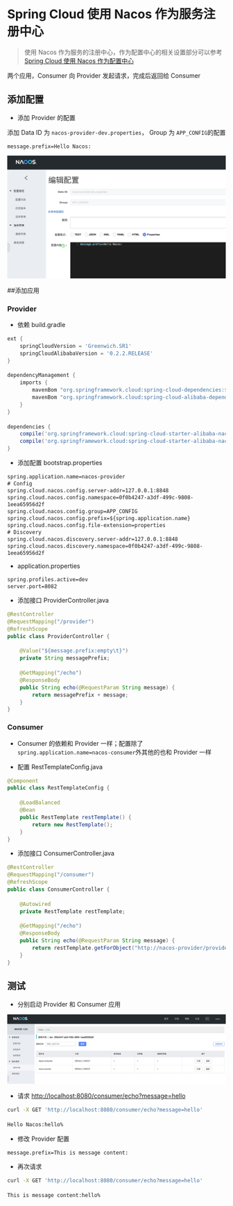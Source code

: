 # Spring Cloud 使用 Nacos 作为服务注册中心

> 使用 Nacos 作为服务的注册中心，作为配置中心的相关设置部分可以参考 [Spring Cloud 使用 Nacos 作为配置中心]()

两个应用，Consumer 向 Provider 发起请求，完成后返回给 Consumer

## 添加配置

- 添加 Provider 的配置

添加 Data ID 为 `nacos-provider-dev.properties`， Group 为 `APP_CONFIG`的配置 

```properties
message.prefix=Hello Nacos: 
```

![Provider 配置](../images/nacos-cloud-provider-config.png)

##添加应用

### Provider 

- 依赖 build.gradle 

```groovy
ext {
    springCloudVersion = 'Greenwich.SR1'
    springCloudAlibabaVersion = '0.2.2.RELEASE'
}

dependencyManagement {
    imports {
        mavenBom "org.springframework.cloud:spring-cloud-dependencies:${springCloudVersion}"
        mavenBom "org.springframework.cloud:spring-cloud-alibaba-dependencies:${springCloudAlibabaVersion}"
    }
}

dependencies {
    compile('org.springframework.cloud:spring-cloud-starter-alibaba-nacos-config')
    compile('org.springframework.cloud:spring-cloud-starter-alibaba-nacos-discovery')
}

```

- 添加配置 bootstrap.properties

```properties
spring.application.name=nacos-provider
# Config
spring.cloud.nacos.config.server-addr=127.0.0.1:8848
spring.cloud.nacos.config.namespace=0f0b4247-a3df-499c-9808-1eea65956d2f
spring.cloud.nacos.config.group=APP_CONFIG
spring.cloud.nacos.config.prefix=${spring.application.name}
spring.cloud.nacos.config.file-extension=properties
# Discovery
spring.cloud.nacos.discovery.server-addr=127.0.0.1:8848
spring.cloud.nacos.discovery.namespace=0f0b4247-a3df-499c-9808-1eea65956d2f
```

- application.properties

```properties
spring.profiles.active=dev
server.port=8082
```

- 添加接口  ProviderController.java

```java
@RestController
@RequestMapping("/provider")
@RefreshScope
public class ProviderController {

    @Value("${message.prefix:empty\t}")
    private String messagePrefix;

    @GetMapping("/echo")
    @ResponseBody
    public String echo(@RequestParam String message) {
        return messagePrefix + message;
    }
}
```

### Consumer 

- Consumer 的依赖和 Provider 一样；配置除了 `spring.application.name=nacos-consumer`外其他的也和 Provider 一样

- 配置 RestTemplateConfig.java

```java
@Component
public class RestTemplateConfig {

    @LoadBalanced
    @Bean
    public RestTemplate restTemplate() {
        return new RestTemplate();
    }
}
```

- 添加接口 ConsumerController.java

```java
@RestController
@RequestMapping("/consumer")
@RefreshScope
public class ConsumerController {

    @Autowired
    private RestTemplate restTemplate;

    @GetMapping("/echo")
    @ResponseBody
    public String echo(@RequestParam String message) {
        return restTemplate.getForObject("http://nacos-provider/provider/echo?message=" + message, String.class);
    }
}
```

## 测试

- 分别启动 Provider 和 Consumer 应用 

![应用列表](../images/nacos-cloud-service-list.png)

- 请求 [http://localhost:8080/consumer/echo?message=hello](http://localhost:8080/consumer/echo?message=hello)

```bash
curl -X GET 'http://localhost:8080/consumer/echo?message=hello'

Hello Nacos:hello%
```

- 修改 Provider 配置

```properties
message.prefix=This is message content:
```

- 再次请求

```bash
curl -X GET 'http://localhost:8080/consumer/echo?message=hello'

This is message content:hello%
```